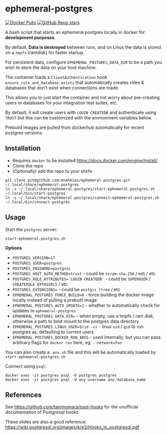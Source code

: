# ephemeral-postgres
[![Docker Pulls](https://img.shields.io/docker/pulls/mnahkies/ephemeral-postgres)](https://hub.docker.com/r/mnahkies/ephemeral-postgres) [![GitHub Repo stars](https://img.shields.io/github/stars/mnahkies/ephemeral-postgres)](https://github.com/mnahkies/ephemeral-postgres)

A bash script that starts an ephemeral postgres locally in docker for **development purposes**.

By default, **Data is destroyed** between runs, and on Linux the data is stored on a `tmpfs` (ramdisk)
for faster startup.

For persistent data, configure `EPHEMERAL_POSTGRES_DATA_DIR` to be a path you wish to 
store the data on your host machine.

The container loads a `ClientAuthentication` hook `ensure_role_and_database_exists` that
automatically creates roles & databases that don't exist when connections are made.

This allows you to just start the container and not worry about pre-creating users or
databases for your integration test suites, etc.

By default, it will create users with `LOGIN CREATEDB` and authenticate using `TRUST` but
this can be customized with the environment variables below.

Prebuild images are pulled from dockerhub automatically for recent postgres versions.

## Installation

- Requires `docker` to be installed https://docs.docker.com/engine/install/
- Clone the repo
- (Optionally) add the repo to your `$PATH`

```shell
git clone git@github.com:mnahkies/ephemeral-postgres.git ~/.local/share/ephemeral-postgres
ln -s ~/.local/share/ephemeral-postgres/start-ephemeral-postgres.sh ~/.local/bin/start-postgres
ln -s ~/.local/share/ephemeral-postgres/connect-ephemeral-postgres.sh ~/.local/bin/connect-postgres
```

## Usage

Start the `postgres` server:

```shell
start-ephemeral-postgres.sh
```

**Options**
- `POSTGRES_VERSION=17`
- `POSTGRES_USER=postgres`
- `POSTGRES_PASSWORD=postgres`
- `POSTGRES_HOST_AUTH_METHOD=trust` - could be `scram-sha-256` / `md5` / etc
- `POSTGRES_ROLE_ATTRIBUTES='LOGIN CREATEDB'` - could be `SUPERUSER` / `CREATEROLE BYPASSRLS` / etc
- `POSTGRES_EXTENSIONS=` - could be `postgis ltree` / etc
- `EPHEMERAL_POSTGRES_FORCE_BUILD=0` - force building the docker image locally instead of pulling a prebuilt image
- `EPHEMERAL_POSTGRES_AUTO_UPDATE=1` - whether to automatically check for updates to `ephemeral-postgres`
- `EPHEMERAL_POSTGRES_DATA_DIR=` - when empty, use a tmpfs / ram disk, otherwise a path to bind mount to the postgres data directory
- `EPHEMERAL_POSTGRES_LINUX_USER=$(id -u)` - linux `uid` / `gid` to run postgres as, defaulting to current users
- `EPHEMERAL_POSTGRES_DOCKER_RUN_ARGS` - used internally, but you can pass arbitrary flags for `docker run` here, eg: `--network=foo`

You can also create a `.env.sh` file and this will be automatically loaded by `start-ephemeral-postgres.sh`

Connect using `psql`:

```shell
docker exec -it postgres psql -U postgres postgres
docker exec -it postgres psql -U any_username any_database_name
```

## References

See https://github.com/taminomara/psql-hooks for the unofficial documentation of Postgresql hooks

These slides are also a good reference: https://wiki.postgresql.org/images/e/e3/Hooks_in_postgresql.pdf
